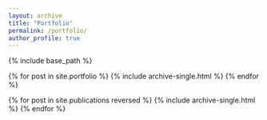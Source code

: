 ```yaml
---
layout: archive
title: "Portfolio"
permalink: /portfolio/
author_profile: true
---
```


{% include base_path %}

{% for post in site.portfolio %} 
{% include archive-single.html %} 
{% endfor %}


{% for post in site.publications reversed %}
  {% include archive-single.html %}
{% endfor %}

